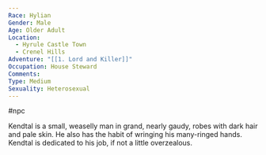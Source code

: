 ```yaml
---
Race: Hylian
Gender: Male
Age: Older Adult
Location:
  - Hyrule Castle Town
  - Crenel Hills
Adventure: "[[1. Lord and Killer]]"
Occupation: House Steward
Comments: 
Type: Medium
Sexuality: Heterosexual
---
```

#npc 

Kendtal is a small, weaselly man in grand, nearly gaudy, robes with dark hair and pale skin. He also has the habit of wringing his many-ringed hands. Kendtal is dedicated to his job, if not a little overzealous.
